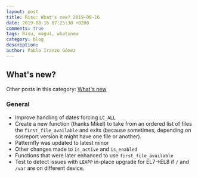 ```yaml
---
layout: post
title: Risu: What's new? 2019-08-16
date: 2019-08-16 07:25:38 +0200
comments: true
tags: Risu, magui, whatsnew
category: blog
description:
author: Pablo Iranzo Gómez
---
```


## What's new?

Other posts in this category: [What's new]({tag}whatsnew)

### General

- Improve handling of dates forcing `LC_ALL`
- Create a new function (thanks Mikel) to take from an ordered list of files the `first_file_available` and exits (because sometimes, depending on sosreport version it might have one file or another).
- Patternfly was updated to latest minor
- Other changes made to `is_active` and `is_enabled`
- Functions that were later enhanced to use `first_file_available`
- Test to detect issues with `LEAPP` in-place upgrade for EL7->EL8 if `/` and `/var` are on different device.
